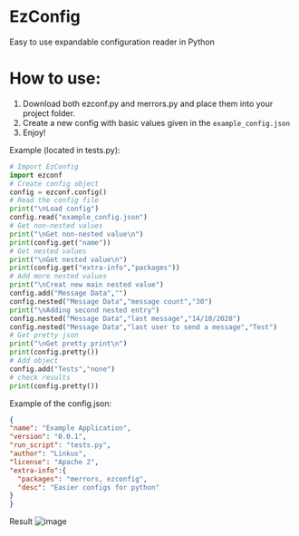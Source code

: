 # EzConfig
Easy to use expandable configuration reader in Python

# How to use:
1. Download both ezconf.py and merrors.py and place them into your project folder.
2. Create a new config with basic values given in the `example_config.json`
3. Enjoy!

Example (located in tests.py):
```Python
# Import EzConfig
import ezconf
# Create config object
config = ezconf.config()
# Read the config file
print("\nLoad config")
config.read("example_config.json")
# Get non-nested values
print("\nGet non-nested value\n")
print(config.get("name"))
# Get nested values
print("\nGet nested value\n")
print(config.get("extra-info","packages"))
# Add more nested values
print("\nCreat new main nested value")
config.add("Message Data","")
config.nested("Message Data","message count","30")
print("\nAdding second nested entry")
config.nested("Message Data","last message","14/10/2020")
config.nested("Message Data","last user to send a message","Test")
# Get pretty json
print("\nGet pretty print\n")
print(config.pretty())
# Add object
config.add("Tests","none")
# check results
print(config.pretty())
```

Example of the config.json:
```json
{
"name": "Example Application",
"version": "0.0.1",
"run_script": "tests.py",
"author": "Linkus",
"license": "Apache 2",
"extra-info":{
  "packages": "merrors, ezconfig",
  "desc": "Easier configs for python"
}
}
```

Result
![image](https://media.discordapp.net/attachments/691415466840948777/765940745604562955/unknown.png)